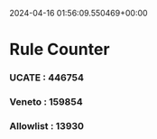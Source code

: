 2024-04-16 01:56:09.550469+00:00
# Rule Counter 
 ### UCATE : 446754

 ### Veneto : 159854

 ### Allowlist : 13930